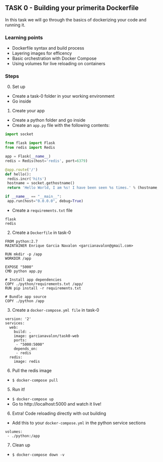 ## TASK 0 - Building your primerita Dockerfile

In this task we will go through the basics of dockerizing your code and running it.

### Learning points
- Dockerfile syntax and build process
- Layering images for efficency
- Basic orchestration with Docker Compose
- Using volumes for live reloading on containers

### Steps
0. Set up
- Create a task-0 folder in your working environment
- Go inside
1. Create your app
- Create a python folder and go inside
- Create an `app.py` file with the following contents:
```python
import socket

from flask import Flask
from redis import Redis

app = Flask(__name__)
redis = Redis(host='redis', port=6379)

@app.route('/')
def hello():
 redis.incr('hits')
 hostname = socket.gethostname()
 return 'Hello World, I am %s! I have been seen %s times.' % (hostname,redis.get('hits'))

if __name__ == "__main__":
 app.run(host="0.0.0.0", debug=True)

```
- Create a `requirements.txt` file
```
flask
redis
```
2. Create a `Dockerfile` in task-0
```
FROM python:2.7
MAINTAINER Enrique Garcia Navalon <garcianavalon@gmail.com>

RUN mkdir -p /app
WORKDIR /app

EXPOSE "5000"
CMD python app.py

# Install app dependencies
COPY ./python/requirements.txt /app/
RUN pip install -r requirements.txt

# Bundle app source
COPY ./python /app
```
3. Create a `docker-compose.yml file` in task-0
```
version: '2'
services:
  web:
    build: .
    image: garcianavalon/task0-web
    ports:
     - "5000:5000"
    depends_on:
     - redis
  redis:
    image: redis

```
6. Pull the redis image
- `$ docker-compose pull`

5.  Run it!
- `$ docker-compose up`
- Go to http://localhost:5000 and watch it live!

6. Extra! Code reloading directly with out building
- Add this to your `docker-compose.yml` in the python service sections
```
volumes:
 - ./python:/app
```
7. Clean up
- `$ docker-compose down -v`
